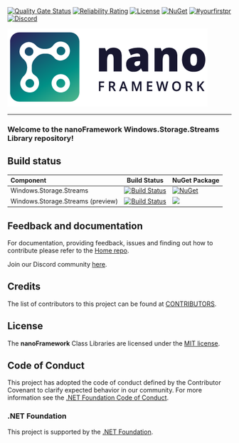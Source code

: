 [![Quality Gate Status](https://sonarcloud.io/api/project_badges/measure?project=nanoframework_lib-Windows.Storage.Streams&metric=alert_status)](https://sonarcloud.io/dashboard?id=nanoframework_lib-Windows.Storage.Streams) [![Reliability Rating](https://sonarcloud.io/api/project_badges/measure?project=nanoframework_lib-Windows.Storage.Streams&metric=reliability_rating)](https://sonarcloud.io/dashboard?id=nanoframework_lib-Windows.Storage.Streams) [![License](https://img.shields.io/badge/License-MIT-blue.svg)](LICENSE) [![NuGet](https://img.shields.io/nuget/dt/nanoFramework.Windows.Storage.Streams.svg?label=NuGet&style=flat&logo=nuget)](https://www.nuget.org/packages/nanoFramework.Windows.Storage.Streams/) [![#yourfirstpr](https://img.shields.io/badge/first--timers--only-friendly-blue.svg)](https://github.com/nanoframework/Home/blob/master/CONTRIBUTING.md) [![Discord](https://img.shields.io/discord/478725473862549535.svg?logo=discord&logoColor=white&label=Discord&color=7289DA)](https://discord.gg/gCyBu8T)

![nanoFramework logo](https://github.com/nanoframework/Home/blob/main/resources/logo/nanoFramework-repo-logo.png)

-----

### Welcome to the **nanoFramework** Windows.Storage.Streams Library repository!

## Build status

| Component | Build Status | NuGet Package |
|:-|---|---|
| Windows.Storage.Streams | [![Build Status](https://dev.azure.com/nanoframework/Windows.Storage.Streams/_apis/build/status/nanoframework.lib-Windows.Storage.Streams?branchName=develop)](https://dev.azure.com/nanoframework/Windows.Storage.Streams/_build/latest?definitionId=21?branchName=master) | [![NuGet](https://img.shields.io/nuget/v/nanoFramework.Windows.Storage.Streams.svg?label=NuGet&style=flat&logo=nuget)](https://www.nuget.org/packages/nanoFramework.Windows.Storage.Streams/) |
| Windows.Storage.Streams (preview) | [![Build Status](https://dev.azure.com/nanoframework/Windows.Storage.Streams/_apis/build/status/nanoframework.lib-Windows.Storage.Streams?branchName=develop)](https://dev.azure.com/nanoframework/Windows.Storage.Streams/_build/latest?definitionId=21?branchName=develop) | [![](https://badgen.net/badge/NuGet/preview/D7B023?icon=https://simpleicons.now.sh/azuredevops/fff)](https://dev.azure.com/nanoframework/feed/_packaging?_a=package&feed=sandbox&package=nanoFramework.Windows.Storage.Streams&protocolType=NuGet&view=overview) |

## Feedback and documentation

For documentation, providing feedback, issues and finding out how to contribute please refer to the [Home repo](https://github.com/nanoframework/Home).

Join our Discord community [here](https://discord.gg/gCyBu8T).

## Credits

The list of contributors to this project can be found at [CONTRIBUTORS](https://github.com/nanoframework/Home/blob/master/CONTRIBUTORS.md).

## License

The **nanoFramework** Class Libraries are licensed under the [MIT license](LICENSE.md).

## Code of Conduct

This project has adopted the code of conduct defined by the Contributor Covenant to clarify expected behavior in our community.
For more information see the [.NET Foundation Code of Conduct](https://dotnetfoundation.org/code-of-conduct).

### .NET Foundation

This project is supported by the [.NET Foundation](https://dotnetfoundation.org).
